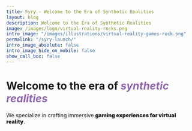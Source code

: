 ```yaml
---
title: Syry - Welcome to the Era of Synthetic Realities
layout: blog
description: Welcome to the Era of Synthetic Realities
image: /images/logo/virtual-reality-rocks.png
intro_image: "/images/illustrations/virtual-reality-games-rock.png"
permalink: "/syry-launch/"
intro_image_absolute: false
intro_image_hide_on_mobile: false
show_call_box: false
---
```


# Welcome to the era of *<span style="color:#9065b0">synthetic realities</span>*

We specialize in crafting immersive <strong style="font-weight: 900;">gaming experiences for virtual reality</strong>.
